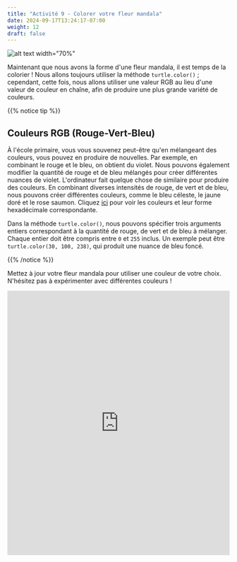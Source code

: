 ```yaml
---
title: "Activité 9 - Colorer votre fleur mandala"
date: 2024-09-17T13:24:17-07:00
weight: 12
draft: false
---
```


![alt text width="70%"](../media/mandala-blue.png "fleur mandala avec des pétales bleus")

Maintenant que nous avons la forme d'une fleur mandala, il est temps de la colorier ! Nous allons toujours utiliser la méthode `turtle.color()` ; cependant, cette fois, nous allons utiliser une valeur RGB au lieu d'une valeur de couleur en chaîne, afin de produire une plus grande variété de couleurs.

{{% notice tip %}}

## Couleurs RGB (Rouge-Vert-Bleu)

À l'école primaire, vous vous souvenez peut-être qu'en mélangeant des couleurs, vous pouvez en produire de nouvelles. Par exemple, en combinant le rouge et le bleu, on obtient du violet. Nous pouvons également modifier la quantité de rouge et de bleu mélangés pour créer différentes nuances de violet. L'ordinateur fait quelque chose de similaire pour produire des couleurs. En combinant diverses intensités de rouge, de vert et de bleu, nous pouvons créer différentes couleurs, comme le bleu céleste, le jaune doré et le rose saumon. Cliquez [ici](https://htmlcolorcodes.com/color-names/) pour voir les couleurs et leur forme hexadécimale correspondante.

Dans la méthode `turtle.color()`, nous pouvons spécifier trois arguments entiers correspondant à la quantité de rouge, de vert et de bleu à mélanger. Chaque entier doit être compris entre `0` et `255` inclus. Un exemple peut être `turtle.color(30, 100, 238)`, qui produit une nuance de bleu foncé.

{{% /notice %}}

Mettez à jour votre fleur mandala pour utiliser une couleur de votre choix. N'hésitez pas à expérimenter avec différentes couleurs !

<iframe src="https://trinket.io/embed/python/1f9c80fffe" width="100%" height="600" frameborder="0" marginwidth="0" marginheight="0" allowfullscreen></iframe>